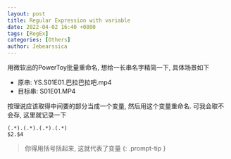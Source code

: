 ```yaml
---
layout: post
title: Regular Expression with variable
date: 2022-04-02 16:40 +0800
tags: [RegEx]
categories: [Others]
author: Jebearssica
---
```


用微软出的PowerToy批量重命名, 想给一长串名字精简一下, 具体场景如下

* 原串: YS.S01E01.巴拉巴拉吧.mp4
* 目标串: S01E01.MP4

按理说应该取得中间要的部分当成一个变量, 然后用这个变量重命名. 可我会取不会存, 这里就记录一下

```RegEx
(.*).(.*).(.*).(.*)
$2.$4
```

> 你得用括号括起来, 这就代表了变量
{: .prompt-tip }
